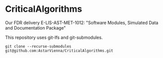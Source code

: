 # CriticalAlgorithms
Our FDR delivery E-LIS-AST-MET-1012: "Software Modules, Simulated Data and Documentation Package"

This repository uses git-lfs and git-submodules.

```
git clone --recurse-submodules git@github.com:AstarVienna/CriticalAlgorithms.git
```
